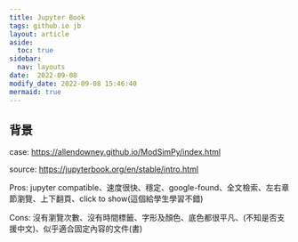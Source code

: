 ```yaml
---
title: Jupyter Book
tags: github.io jb
layout: article
aside:
  toc: true
sidebar:
  nav: layouts
date:  2022-09-08
modify_date: 2022-09-08 15:46:40
mermaid: true
---
```

## 背景

case: https://allendowney.github.io/ModSimPy/index.html

source: https://jupyterbook.org/en/stable/intro.html

Pros: jupyter compatible、速度很快、穩定、google-found、全文檢索、左右章節瀏覽、上下翻頁、click to show(這個給學生學習不錯)

Cons: 沒有瀏覽次數、沒有時間標籤、字形及顏色、底色都很平凡、(不知是否支援中文)、似乎適合固定內容的文件(書)

